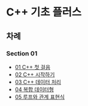 # C++ 기초 플러스


## 차례

### Section 01

- <a href="01_cpp_intro.md">01 C++ 첫 걸음</a>
- <a href="02_cpp_basic.md">02 C++ 시작하기</a>
- <a href="03_data_process.md">03 C++ 데이터 처리</a>
- <a href="04_complex_data.md">04 복합 데이터형</a>
- <a href="05_loop.md">05 루프와 관계 표현식</a>